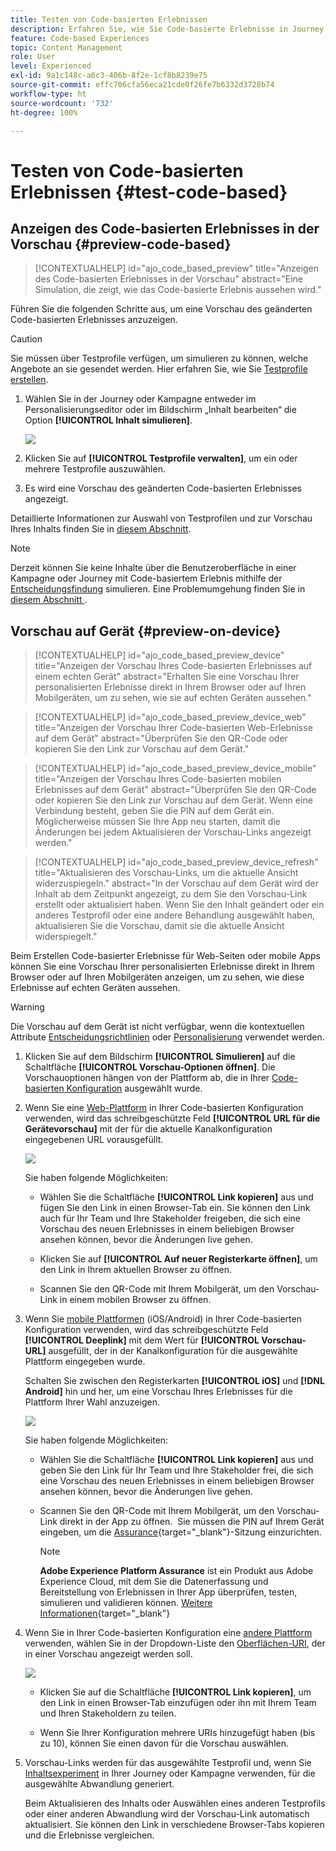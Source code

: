 ```yaml
---
title: Testen von Code-basierten Erlebnissen
description: Erfahren Sie, wie Sie Code-basierte Erlebnisse in Journey Optimizer testen
feature: Code-based Experiences
topic: Content Management
role: User
level: Experienced
exl-id: 9a1c148c-a6c3-406b-8f2e-1cf8b8239e75
source-git-commit: effc706cfa56eca21cde0f26fe7b6332d3728b74
workflow-type: ht
source-wordcount: '732'
ht-degree: 100%

---
```


# Testen von Code-basierten Erlebnissen {#test-code-based}

## Anzeigen des Code-basierten Erlebnisses in der Vorschau {#preview-code-based}

>[!CONTEXTUALHELP]
>id="ajo_code_based_preview"
>title="Anzeigen des Code-basierten Erlebnisses in der Vorschau"
>abstract="Eine Simulation, die zeigt, wie das Code-basierte Erlebnis aussehen wird."

Führen Sie die folgenden Schritte aus, um eine Vorschau des geänderten Code-basierten Erlebnisses anzuzeigen.

>[!CAUTION]
>
>Sie müssen über Testprofile verfügen, um simulieren zu können, welche Angebote an sie gesendet werden. Hier erfahren Sie, wie Sie [Testprofile erstellen](../audience/creating-test-profiles.md).

1. Wählen Sie in der Journey oder Kampagne entweder im Personalisierungseditor oder im Bildschirm „Inhalt bearbeiten“ die Option **[!UICONTROL Inhalt simulieren]**.

   ![](assets/code-based-campaign-simulate.png)

1. Klicken Sie auf **[!UICONTROL Testprofile verwalten]**, um ein oder mehrere Testprofile auszuwählen.

1. Es wird eine Vorschau des geänderten Code-basierten Erlebnisses angezeigt.

Detaillierte Informationen zur Auswahl von Testprofilen und zur Vorschau Ihres Inhalts finden Sie in [diesem Abschnitt](../content-management/preview.md).

>[!NOTE]
>
>Derzeit können Sie keine Inhalte über die Benutzeroberfläche in einer Kampagne oder Journey mit Code-basiertem Erlebnis mithilfe der [Entscheidungsfindung](../experience-decisioning/gs-experience-decisioning.md) simulieren. Eine Problemumgehung finden Sie in [diesem Abschnitt ](../experience-decisioning/create-decision.md#test-and-publish).


## Vorschau auf Gerät {#preview-on-device}

>[!CONTEXTUALHELP]
>id="ajo_code_based_preview_device"
>title="Anzeigen der Vorschau Ihres Code-basierten Erlebnisses auf einem echten Gerät"
>abstract="Erhalten Sie eine Vorschau Ihrer personalisierten Erlebnisse direkt in Ihrem Browser oder auf Ihren Mobilgeräten, um zu sehen, wie sie auf echten Geräten aussehen."

>[!CONTEXTUALHELP]
>id="ajo_code_based_preview_device_web"
>title="Anzeigen der Vorschau Ihrer Code-basierten Web-Erlebnisse auf dem Gerät"
>abstract="Überprüfen Sie den QR-Code oder kopieren Sie den Link zur Vorschau auf dem Gerät."

>[!CONTEXTUALHELP]
>id="ajo_code_based_preview_device_mobile"
>title="Anzeigen der Vorschau Ihres Code-basierten mobilen Erlebnisses auf dem Gerät"
>abstract="Überprüfen Sie den QR-Code oder kopieren Sie den Link zur Vorschau auf dem Gerät. Wenn eine Verbindung besteht, geben Sie die PIN auf dem Gerät ein. Möglicherweise müssen Sie Ihre App neu starten, damit die Änderungen bei jedem Aktualisieren der Vorschau-Links angezeigt werden."

>[!CONTEXTUALHELP]
>id="ajo_code_based_preview_device_refresh"
>title="Aktualisieren des Vorschau-Links, um die aktuelle Ansicht widerzuspiegeln."
>abstract="In der Vorschau auf dem Gerät wird der Inhalt ab dem Zeitpunkt angezeigt, zu dem Sie den Vorschau-Link erstellt oder aktualisiert haben. Wenn Sie den Inhalt geändert oder ein anderes Testprofil oder eine andere Behandlung ausgewählt haben, aktualisieren Sie die Vorschau, damit sie die aktuelle Ansicht widerspiegelt."

Beim Erstellen Code-basierter Erlebnisse für Web-Seiten oder mobile Apps können Sie eine Vorschau Ihrer personalisierten Erlebnisse direkt in Ihrem Browser oder auf Ihren Mobilgeräten anzeigen, um zu sehen, wie diese Erlebnisse auf echten Geräten aussehen.

>[!WARNING]
>
>Die Vorschau auf dem Gerät ist nicht verfügbar, wenn die kontextuellen Attribute [Entscheidungsrichtlinien](../experience-decisioning/create-decision.md) oder [Personalisierung](../personalization/personalization-build-expressions.md) verwendet werden.

1. Klicken Sie auf dem Bildschirm **[!UICONTROL Simulieren]** auf die Schaltfläche **[!UICONTROL Vorschau-Optionen öffnen]**. Die Vorschauoptionen hängen von der Plattform ab, die in Ihrer [Code-basierten Konfiguration](code-based-configuration.md#create-code-based-configuration) ausgewählt wurde.

1. Wenn Sie eine [Web-Plattform](code-based-configuration.md#web) in Ihrer Code-basierten Konfiguration verwenden, wird das schreibgeschützte Feld **[!UICONTROL URL für die Gerätevorschau]** mit der für die aktuelle Kanalkonfiguration eingegebenen URL vorausgefüllt.

   ![](assets/preview-on-device-web.png)

   Sie haben folgende Möglichkeiten:

   * Wählen Sie die Schaltfläche **[!UICONTROL Link kopieren]** aus und fügen Sie den Link in einen Browser-Tab ein. Sie können den Link auch für Ihr Team und Ihre Stakeholder freigeben, die sich eine Vorschau des neuen Erlebnisses in einem beliebigen Browser ansehen können, bevor die Änderungen live gehen.

   * Klicken Sie auf **[!UICONTROL Auf neuer Registerkarte öffnen]**, um den Link in Ihrem aktuellen Browser zu öffnen.

   * Scannen Sie den QR-Code mit Ihrem Mobilgerät, um den Vorschau-Link in einem mobilen Browser zu öffnen.

1. Wenn Sie [mobile Plattformen](code-based-configuration.md#mobile) (iOS/Android) in Ihrer Code-basierten Konfiguration verwenden, wird das schreibgeschützte Feld **[!UICONTROL Deeplink]** mit dem Wert für **[!UICONTROL Vorschau-URL]** ausgefüllt, der in der Kanalkonfiguration für die ausgewählte Plattform eingegeben wurde.

   Schalten Sie zwischen den Registerkarten **[!UICONTROL iOS]** und **[!DNL Android]** hin und her, um eine Vorschau Ihres Erlebnisses für die Plattform Ihrer Wahl anzuzeigen.

   ![](assets/preview-on-device-mobile.png)

   Sie haben folgende Möglichkeiten:

   * Wählen Sie die Schaltfläche **[!UICONTROL Link kopieren]** aus und geben Sie den Link für Ihr Team und Ihre Stakeholder frei, die sich eine Vorschau des neuen Erlebnisses in einem beliebigen Browser ansehen können, bevor die Änderungen live gehen.

   * Scannen Sie den QR-Code mit Ihrem Mobilgerät, um den Vorschau-Link direkt in der App zu öffnen.  Sie müssen die PIN auf Ihrem Gerät eingeben, um die [Assurance](https://experienceleague.adobe.com/de/docs/experience-platform/assurance/tutorials/implement-assurance){target="_blank"}-Sitzung einzurichten.

     >[!NOTE]
     >
     >**Adobe Experience Platform Assurance** ist ein Produkt aus Adobe Experience Cloud, mit dem Sie die Datenerfassung und Bereitstellung von Erlebnissen in Ihrer App überprüfen, testen, simulieren und validieren können. [Weitere Informationen](https://experienceleague.adobe.com/de/docs/experience-platform/assurance/home){target="_blank"}

1. Wenn Sie in Ihrer Code-basierten Konfiguration eine [andere Plattform](code-based-configuration.md#other) verwenden, wählen Sie in der Dropdown-Liste den [Oberflächen-URI](code-based-surface.md#surface-uri), der in einer Vorschau angezeigt werden soll.

   ![](assets/preview-on-device-other.png)

   * Klicken Sie auf die Schaltfläche **[!UICONTROL Link kopieren]**, um den Link in einen Browser-Tab einzufügen oder ihn mit Ihrem Team und Ihren Stakeholdern zu teilen.

   * Wenn Sie Ihrer Konfiguration mehrere URIs hinzugefügt haben (bis zu 10), können Sie einen davon für die Vorschau auswählen.

1. Vorschau-Links werden für das ausgewählte Testprofil und, wenn Sie [Inhaltsexperiment](../content-management/content-experiment.md) in Ihrer Journey oder Kampagne verwenden, für die ausgewählte Abwandlung generiert.

   <!--If you have modified the content or selected a different treatment or test profile, scroll down to the bottom of the **[!UICONTROL Preview on device]** pop-up and click **[!UICONTROL Refresh preview link]** to reflect the current state.

   ![](assets/preview-on-device-refresh.png)-->

   <!--When creating a content experiment, you need to select a given treatment and click the **[!UICONTROL Simulate content]** button to obtain the link corresponding to that treatment, then select another treatment, click the **[!UICONTROL Simulate content]** button to obtain a new preview link, and so on.-->

   Beim Aktualisieren des Inhalts oder Auswählen eines anderen Testprofils oder einer anderen Abwandlung wird der Vorschau-Link automatisch aktualisiert. Sie können den Link in verschiedene Browser-Tabs kopieren und die Erlebnisse vergleichen.
